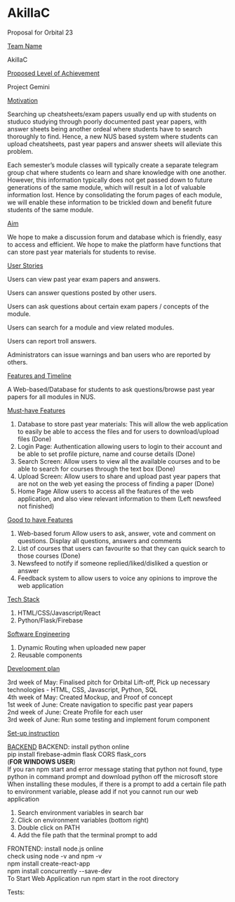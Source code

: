 # AkillaC

Proposal for Orbital 23

<ins>Team Name</ins>

AkillaC

<ins>Proposed Level of Achievement</ins>

Project Gemini

<ins>Motivation</ins>

Searching up cheatsheets/exam papers usually end up with students on studuco studying through poorly documented past year papers, with answer sheets being another ordeal where students have to search thoroughly to find. Hence, a new NUS based system where students can upload cheatsheets, past year papers and answer sheets will alleviate this problem.

Each semester’s module classes will typically create a separate telegram group chat where students co learn and share knowledge with one another. However, this information typically does not get passed down to future generations of the same module, which will result in a lot of valuable information lost. Hence by consolidating the forum pages of each module, we will enable these information to be trickled down and benefit future students of the same module.

<ins>Aim</ins>

We hope to make a discussion forum and database which is friendly, easy to access and efficient.
We hope to make the platform have functions that can store past year materials for students to revise.

<ins>User Stories</ins>

Users can view past year exam papers and answers.

Users can answer questions posted by other users.

Users can ask questions about certain exam papers / concepts of the module.

Users can search for a module and view related modules.

Users can report troll answers.

Administrators can issue warnings and ban users who are reported by others.

<ins>Features and Timeline</ins>

A Web-based/Database for students to ask questions/browse past year papers for all modules in NUS.

<ins>Must-have Features</ins>

1. Database to store past year materials: This will allow the web application to easily be able to access the files and for users to download/upload files (Done)
2. Login Page: Authentication allowing users to login to their account and be able to set profile picture, name and course details (Done)
3. Search Screen: Allow users to view all the available courses and to be able to search for courses through the text box (Done)
4. Upload Screen: Allow users to share and upload past year papers that are not on the web yet easing the process of finding a paper (Done)
5. Home Page Allow users to access all the features of the web application, and also view relevant information to them (Left newsfeed not finished)

<ins>Good to have Features</ins>

1. Web-based forum Allow users to ask, answer, vote and comment on questions. Display all questions, answers and comments
2. List of courses that users can favourite so that they can quick search to those courses (Done)
3. Newsfeed to notify if someone replied/liked/disliked a question or answer
4. Feedback system to allow users to voice any opinions to improve the web application

<ins>Tech Stack<ins>

1. HTML/CSS/Javascript/React
2. Python/Flask/Firebase

<ins>Software Engineering</ins>

1. Dynamic Routing when uploaded new paper
2. Reusable components

<ins>Development plan</ins>

3rd week of May: Finalised pitch for Orbital Lift-off, Pick up necessary technologies - HTML, CSS, Javascript, Python, SQL  
4th week of May: Created Mockup, and Proof of concept  
1st week of June: Create navigation to specific past year papers  
2nd week of June: Create Profile for each user  
3rd week of June: Run some testing and implement forum component

<ins>Set-up instruction</ins>

<ins>BACKEND</ins>
BACKEND:
install python online  
pip install firebase-admin flask CORS flask_cors  
(<b>FOR WINDOWS USER</b>)  
If you ran npm start and error message stating that python not found, type python in command prompt and download python off the microsoft store  
When installing these modules, if there is a prompt to add a certain file path to environment variable, please add if not you cannot run our web application

1. Search environment variables in search bar
2. Click on environment variables (bottom right)
3. Double click on PATH
4. Add the file path that the terminal prompt to add

FRONTEND:
install node.js online  
check using node -v and npm -v  
npm install create-react-app  
npm install concurrently --save-dev  
To Start Web Application run npm start in the root directory


Tests:

